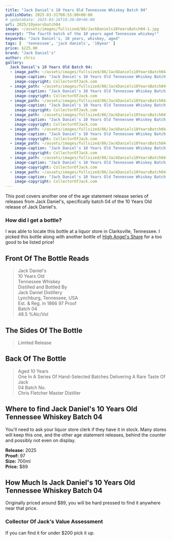 ```yaml
---
title: "Jack Daniel's 10 Years Old Tennessee Whiskey Batch 04"
publishDate: 2025-03-31T08:55:00+00:00
# updateDate: 2025-03-26T10:20:00+06:00
url: 2025/10yearsbatch04
image: ~/assets/images/fullsized/86/JackDaniels10YearsBatch04-1.jpg
excerpt: "The fourth batch of the 10 years aged Tennessee whiskey!"
keywords: "Jack Daniel's, 10 years, whiskey, aged"
tags: [  'tennessee', 'jack daniels', '10year' ]
price: $225.00
brand: "Jack Daniel's"
author: chris
gallery:
  Jack Daniel's 10 Years Old Batch 04:
  - image_path: ~/assets/images/fullsized/86/JackDaniels10YearsBatch04-1.jpg
    image-caption: "Jack Daniel's 10 Years Old Tennessee Whiskey Batch 04"
    image-copyright: CollectorOfJack.com
  - image_path: ~/assets/images/fullsized/86/JackDaniels10YearsBatch04-2.jpg
    image-caption: "Jack Daniel's 10 Years Old Tennessee Whiskey Batch 04"
    image-copyright: CollectorOfJack.com
  - image_path: ~/assets/images/fullsized/86/JackDaniels10YearsBatch04-3.jpg
    image-caption: "Jack Daniel's 10 Years Old Tennessee Whiskey Batch 04"
    image-copyright: CollectorOfJack.com
  - image_path: ~/assets/images/fullsized/86/JackDaniels10YearsBatch04-4.jpg
    image-caption: "Jack Daniel's 10 Years Old Tennessee Whiskey Batch 04"
    image-copyright: CollectorOfJack.com
  - image_path: ~/assets/images/fullsized/86/JackDaniels10YearsBatch04-5.jpg
    image-caption: "Jack Daniel's 10 Years Old Tennessee Whiskey Batch 04"
    image-copyright: CollectorOfJack.com
  - image_path: ~/assets/images/fullsized/86/JackDaniels10YearsBatch04-6.jpg
    image-caption: "Jack Daniel's 10 Years Old Tennessee Whiskey Batch 04"
    image-copyright: CollectorOfJack.com
  - image_path: ~/assets/images/fullsized/86/JackDaniels10YearsBatch04-7.jpg
    image-caption: "Jack Daniel's 10 Years Old Tennessee Whiskey Batch 04"
    image-copyright: CollectorOfJack.com
  - image_path: ~/assets/images/fullsized/86/JackDaniels10YearsBatch04-8.jpg
    image-caption: "Jack Daniel's 10 Years Old Tennessee Whiskey Batch 04"
    image-copyright: CollectorOfJack.com
---
```

This post covers another one of the age statement release series of releases from Jack Daniel's, specifically batch 04 of the 10 Years Old release of Jack Daniel's.

### How did I get a bottle?
I was able to locate this bottle at a liquor store in Clarksville, Tennessee. I picked this bottle along with another bottle of [High Angel's Share](/highangelsshare) for a too good to be listed price!

## Front Of The Bottle Reads
> Jack Daniel's  
> 10 Years Old  
> Tennessee Whiskey   
> Distilled and Bottled By    
> Jack Daniel Distillery  
> Lynchburg, Tennessee, USA  
> Est. & Reg. in 1866
> 97 Proof  
> Batch 04  
> 48.5 %Alc/Vol  

## The Sides Of The Bottle
> Limited Release   

## Back Of The Bottle
> Aged 10 Years  
> One In A Series Of Hand-Selected Batches Delivering A Rare Taste Of Jack  
> 04 Batch No.  
> Chris Fletcher Master Distiller  

## Where to find Jack Daniel's 10 Years Old Tennessee Whiskey Batch 04
You'll need to ask your liquor store clerk if they have it in stock. Many stores will keep this one, and the other age statement releases, behind the counter and possibly not even on display. 

**Release:** 2025  
**Proof:** 97  
**Size:** 700ml  
**Price:** $89    

## How Much Is Jack Daniel's 10 Years Old Tennessee Whiskey Batch 04
Originally priced around $89, you will be hard pressed to find it anywhere near that price. 
 
### Collector Of Jack's Value Assessment
If you can find it for under $200 pick it up.


